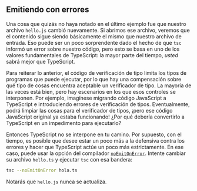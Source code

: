 
## Emitiendo con errores

Una cosa que quizás no haya notado en el último ejemplo fue que nuestro archivo `hello.js` cambió nuevamente.
Si abrimos ese archivo, veremos que el contenido sigue siendo básicamente el mismo que nuestro archivo de entrada.
Eso puede ser un poco sorprendente dado el hecho de que `tsc` informó un error sobre nuestro código, pero esto se basa en uno de los valores fundamentales de TypeScript: la mayor parte del tiempo, _usted_ sabrá mejor que TypeScript.

Para reiterar lo anterior, el código de verificación de tipo limita los tipos de programas que puede ejecutar, por lo que hay una compensación sobre qué tipo de cosas encuentra aceptable un verificador de tipo.
La mayoría de las veces está bien, pero hay escenarios en los que esos controles se interponen.
Por ejemplo, imagínese migrando código JavaScript a TypeScript e introduciendo errores de verificación de tipos.
Eventualmente, podrá limpiar las cosas para el verificador de tipos, ¡pero ese código JavaScript original ya estaba funcionando!
¿Por qué debería convertirlo a TypeScript en un impedimento para ejecutarlo?

Entonces TypeScript no se interpone en tu camino.
Por supuesto, con el tiempo, es posible que desee estar un poco más a la defensiva contra los errores y hacer que TypeScript actúe un poco más estrictamente.
En ese caso, puede usar la opción del compilador [`noEmitOnError`](/tsconfig#noEmitOnError).
Intente cambiar su archivo `hello.ts` y ejecutar `tsc` con esa bandera:

```sh
tsc --noEmitOnError hola.ts
```

Notarás que `hello.js` nunca se actualiza.
